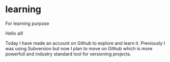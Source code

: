 # learning
For learning purpose


Hello all!

Today I have made an account on Github to explore and learn it. Previously I was using Subversion but now I plan to move on Github which is more powerfull and industry standard tool for versioning projects.
